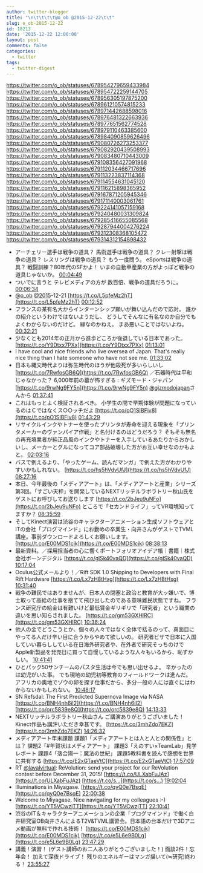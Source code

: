 ```yaml
---
author: twitter-blogger
title: "\n\t\t\t\t@o_ob @2015-12-22\t\t"
slug: o_ob-2015-12-22
id: 18213
date: '2015-12-22 12:00:00'
layout: post
comments: false
categories:
  - twitter
tags:
  - twitter-digest
---
```


https://twitter.com/o_ob/statuses/678954279659433984 https://twitter.com/o_ob/statuses/678954722259144705 https://twitter.com/o_ob/statuses/678956305197875200 https://twitter.com/o_ob/statuses/678961210574815233 https://twitter.com/o_ob/statuses/678971442688598016 https://twitter.com/o_ob/statuses/678976481322663936 https://twitter.com/o_ob/statuses/678977651562774528 https://twitter.com/o_ob/statuses/678979110463385600 https://twitter.com/o_ob/statuses/678984090859626496 https://twitter.com/o_ob/statuses/679080726273253377 https://twitter.com/o_ob/statuses/679082920439508993 https://twitter.com/o_ob/statuses/679083480710443009 https://twitter.com/o_ob/statuses/679108356427091968 https://twitter.com/o_ob/statuses/679112034466717696 https://twitter.com/o_ob/statuses/679113223837114368 https://twitter.com/o_ob/statuses/679114554631045120 https://twitter.com/o_ob/statuses/679116215898365952 https://twitter.com/o_ob/statuses/679167871205945346 https://twitter.com/o_ob/statuses/679171140003061761 https://twitter.com/o_ob/statuses/679224141057159168 https://twitter.com/o_ob/statuses/679240480031309824 https://twitter.com/o_ob/statuses/679285416655085568 https://twitter.com/o_ob/statuses/679287944004276224 https://twitter.com/o_ob/statuses/679312308368105472 https://twitter.com/o_ob/statuses/679314312154898432  

*   アーチェリー選手は戦争の道具？ 馬術選手は戦争の道具？ クレー射撃は戦争の道具？ レスリングは戦争の道具？ もう一度問う。 eSportsは戦争の道具？ 戦闘訓練？80年代のSFかよ！ いまの自動車産業の方がよっぽど戦争の道具じゃないか。 [00:04:49](https://twitter.com/o_ob/statuses/678954279659433984)
*   ついでに言うと テレビメディアの方が 数百倍、戦争の道具だろうに。 [00:06:34](https://twitter.com/o_ob/statuses/678954722259144705)
*   [@o_ob](https://twitter.com/o_ob) [@2015](https://twitter.com/2015)-12-21 [https://t.co/L5pfeMz2hT](https://t.co/L5pfeMz2hT) [00:12:52](https://twitter.com/o_ob/statuses/678956305197875200)
*   フランスの某有名大からインターンシップ願いが舞い込んだので応対。 誰かの紹介というわけではないようだし、 どうしてそんなに有名なのか自分でもよくわからないのだけど。 縁なのかねえ。 まあ悪いことではないよね。 [00:32:21](https://twitter.com/o_ob/statuses/678961210574815233)
*   少なくとも2014年の正月から進歩どころか後退している日本であった。 [https://t.co/Y9Dtxx7PXx](https://t.co/Y9Dtxx7PXx) [01:13:01](https://twitter.com/o_ob/statuses/678971442688598016)
*   I have cool and nice friends who live oversea of Japan. That's really nice thing than I hate someone who have not see me. [01:33:02](https://twitter.com/o_ob/statuses/678976481322663936)
*   日本も縄文時代よりは弥生時代のほうが他殺死が多いらしいし [https://t.co/7RwfosGB6Q](https://t.co/7RwfosGB6Q) ／石器時代は平和じゃなかった？ 6,000年前の墓が怖すぎる : ギズモード・ジャパン [https://t.co/9rwNg9FY5n](https://t.co/9rwNg9FY5n) [@gizmodojapan](https://twitter.com/gizmodojapan)さんから [01:37:41](https://twitter.com/o_ob/statuses/678977651562774528)
*   これはもっとよく検証されるべき。 小学生の間で早期体験が問題になっているのはＣではなくス○○ッチだよ [https://t.co/pO1SIBFiv8](https://t.co/pO1SIBFiv8) [01:43:29](https://twitter.com/o_ob/statuses/678979110463385600)
*   リサイクルインクやトナーを使ったプリンタが寿命を迎える現象を「プリンタメーカーのヴァンパイア作戦」と名付けるのはどうだろう？ そもそも無名の再充填業者が純正品風のインクやトナーを入手しているあたりからおかしいし、メーカーとグルになってコア部品破壊した方がお互い幸せなのかもよと。 [02:03:16](https://twitter.com/o_ob/statuses/678984090859626496)
*   バスで例えるより、「やったゲーム、読んだマンガ」で例えた方がわかりやすいかもしれない。 [https://t.co/hs5hVdvUfJ](https://t.co/hs5hVdvUfJ) [08:27:16](https://twitter.com/o_ob/statuses/679080726273253377)
*   本日、今年最後の「メディアアート」は、「メディアアートと産業」シリーズ第3回。「すごい天秤」を開発しているNEXTリッテルラボラトリー秋山氏をゲストにお呼びしてお送りします [https://t.co/2bJeu9uNFo](https://t.co/2bJeu9uNFo) ところで「セカンドライフ」ってVR環境知ってますか？ [08:35:59](https://twitter.com/o_ob/statuses/679082920439508993)
*   そしてKinect演習は渋谷のキャラクターアニメーション生成ソフトウェアとITの会社「プログマインド」にお勤めの卒業生・向井さんがゲストでTVML講座。事前ダウンロードよろしくお願いします。 [https://t.co/E00MDS1cik](https://t.co/E00MDS1cik) [08:38:13](https://twitter.com/o_ob/statuses/679083480710443009)
*   最新資料。／採用担当者の心に響くポートフォリオアイデア帳｜書籍｜株式会社ボーンデジタル [https://t.co/glSk40vaQD](https://t.co/glSk40vaQD) [10:17:04](https://twitter.com/o_ob/statuses/679108356427091968)
*   Oculus公式メールより！／Rift SDK 1.0 Shipping to Developers with Final Rift Hardware [https://t.co/Lx7zH8tHxg](https://t.co/Lx7zH8tHxg) [10:31:40](https://twitter.com/o_ob/statuses/679112034466717696)
*   戦争の難民ではありませんが、日本人の閉塞と政治と教育が大ッ嫌いで、博士取って高給の仕事を捨てて飛び出したのである意味難民状態ですね。 フランス研究庁の給金は有難いけど最低賃金ギリギリで「研究者」という職業の違いを思い知らされました。 [https://t.co/gm53GXHlRC](https://t.co/gm53GXHlRC) [10:36:24](https://twitter.com/o_ob/statuses/679113223837114368)
*   他人の金でどうこうとか、個々の人々ではなく全体で括るのって、真面目にやってる人だけ辛い目に合うからやめて欲しいの。 研究者ビザで日本に入国していい暮らししている在日海外研究者や、在外者で研究そっちのけでApple新製品を発売日に買って自慢しているような人々もいるから、恥ずかしい。 [10:41:41](https://twitter.com/o_ob/statuses/679114554631045120)
*   ひとパック50サンチームのパスタ生活は今でも思い出せるよ。 辛かったのは幼児がいた事。 でも現地の幼児初等教育のフィールドワークは進んだ。 アフリカの奥地でゾウの卵を探す仕事だから、多分一般の人には直ぐにはわからないかもしれない。 [10:48:17](https://twitter.com/o_ob/statuses/679116215898365952)
*   SN Refsdal: The First Predicted Supernova Image via NASA [https://t.co/BNH4nh6iI2](https://t.co/BNH4nh6iI2) [https://t.co/orc5839e8Q](https://t.co/orc5839e8Q) [14:13:33](https://twitter.com/o_ob/statuses/679167871205945346)
*   NEXTリッテルラボラトリー秋山さん ご講演ありがとうございました！ Kinect作品も講評いただき幸甚です。 [https://t.co/3mhZdo7EKZ](https://t.co/3mhZdo7EKZ) [14:26:32](https://twitter.com/o_ob/statuses/679171140003061761)
*   メディアアート年末課題 課題1「メディアアートとは人と人との関係性」とは？ 課題2「#年賀状はメディアアート」 課題3「えのすい×TeamLab」見学レポート 課題4「落合陽一：魔法の世紀」 課題5教科書を読んで感想を世界に共有する [https://t.co/E2xGTaeVtC](https://t.co/E2xGTaeVtC) [17:57:09](https://twitter.com/o_ob/statuses/679224141057159168)
*   RT [@lavalvirtual](https://twitter.com/lavalvirtual): ReVolution: send your project for our ReVolution contest before December 31, 2015! [https://t.co/ULXabFuJAz](https://t.co/ULXabFuJAz) [https://t.co/s…](https://t.co/s…) [19:02:04](https://twitter.com/o_ob/statuses/679240480031309824)
*   Illuminations in Miyagase. [https://t.co/qyQ0e7BsqE](https://t.co/qyQ0e7BsqE) [22:00:38](https://twitter.com/o_ob/statuses/679285416655085568)
*   Welcome to Miyagase. Nice navigating for my colleagues :-) [https://t.co/YT5VCwzjTT](https://t.co/YT5VCwzjTT) [22:10:41](https://twitter.com/o_ob/statuses/679287944004276224)
*   渋谷のIT＆キャラクターアニメーションの企業「プログマインド」で働く白井研究室OB向井さんによるT2V&TVML講習会。日本語の台本だけで3Dアニメ動画が無料で作れる技術！ [https://t.co/E00MDS1cik](https://t.co/E00MDS1cik) [https://t.co/e5L6e9B0Lg](https://t.co/e5L6e9B0Lg) [23:47:29](https://twitter.com/o_ob/statuses/679312308368105472)
*   講義！演習！ (ゲスト講師のお二人ありがとうございました！) 面談2件！忘年会！ 加えて深夜ドライブ！ 残りのエネルギーはマンガ描いて(≒研究)終わる！ [23:55:27](https://twitter.com/o_ob/statuses/679314312154898432)